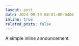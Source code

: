 ```yaml
---
layout: post
date: 2024-08-19 00:01:00-0400
inline: true
related_posts: false
---
```


A simple inline announcement.
